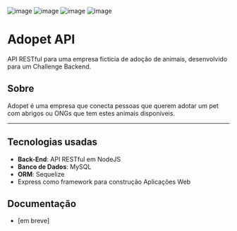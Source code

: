 ![image](https://img.shields.io/github/v/release/jeff-pedro/api-adopet?display_name=tag&include_prereleases)
![image](https://img.shields.io/github/languages/top/jeff-pedro/api-adopet)
![image](https://img.shields.io/badge/code%20style-eslint-blueviolet)
![image](https://img.shields.io/badge/code%20formatter-prettier-orange)


# Adopet API
API RESTful para uma empresa ficticia de adoção de animais, desenvolvido para um Challenge Backend.

## Sobre
 Adopet é uma empresa que conecta pessoas que querem adotar um pet com abrigos ou ONGs que tem estes animais disponíveis.

---

## Tecnologias usadas
- **Back-End**: API RESTful em NodeJS
- **Banco de Dados**: MySQL
- **ORM**: Sequelize
- Express como framework para construção Aplicações Web

## Documentação
- [em breve] 
